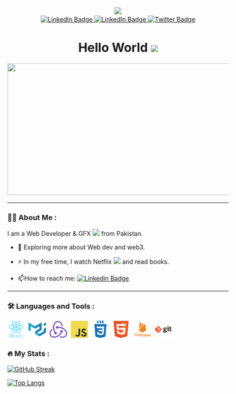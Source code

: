 <div id="header" align="center">
  <img src="https://media0.giphy.com/media/k31AA1YcEfmramHyoE/giphy.gif" width="150"/>
  <div id="badges">
  
  <a href="mohd-talha.web.app">
    <img src="https://img.shields.io/badge/Portfolio-grey?style=for-the-badge&logo=Alibaba-Cloud&logoColor=white" alt="LinkedIn Badge"/>
  </a>
  <a href="https://www.linkedin.com/in/talhabytheway/">
    <img src="https://img.shields.io/badge/LinkedIn-blue?style=for-the-badge&logo=linkedIn&logoColor=white" alt="LinkedIn Badge"/>
  </a>
  <a href="https://www.twitter.com/talhaism_">
    <img src="https://img.shields.io/badge/Twitter-blue?style=for-the-badge&logo=twitter&logoColor=white" alt="Twitter Badge"/>
  </a>
</div>
<h1>
  Hello World
  <img src="https://media.giphy.com/media/hvRJCLFzcasrR4ia7z/giphy.gif" width="30"/>
</h1>
</div>
<div align="center">
  <img src="https://i.imgur.com/aTMLvyA.jpg" width="600" height="300"/>
</div>

---


### :man_technologist: About Me :

I am a Web Developer & GFX <img src="https://media.giphy.com/media/WUlplcMpOCEmTGBtBW/giphy.gif" width="30"> from Pakistan.

- :seedling: Exploring more about Web dev and web3.

- :zap: In my free time, I watch Netflix <img src="https://media4.giphy.com/media/Xfmqj2aWB9d4VAWXFs/giphy.gif" width="30"> and read books.

- :mailbox:How to reach me: [![Linkedin Badge](https://img.shields.io/badge/-talhabytheway-blue?style=flat&logo=Linkedin&logoColor=white)](https://www.linkedin.com/in/talhabytheway/)

---

### :hammer_and_wrench: Languages and Tools :
<div>
  <img src="https://github.com/devicons/devicon/blob/master/icons/react/react-original-wordmark.svg" title="React" alt="React" width="40" height="40"/>&nbsp;
  <img src="https://github.com/devicons/devicon/blob/master/icons/materialui/materialui-original.svg" title="Material UI" alt="Material UI" width="40" height="40"/>&nbsp;
  <img src="https://github.com/devicons/devicon/blob/master/icons/redux/redux-original.svg" title="Redux" alt="Redux " width="40" height="40"/>&nbsp;
  <img src="https://github.com/devicons/devicon/blob/master/icons/javascript/javascript-original.svg" title="JavaScript" alt="JavaScript" width="40" height="40"/>&nbsp;
  <img src="https://github.com/devicons/devicon/blob/master/icons/css3/css3-plain-wordmark.svg"  title="CSS3" alt="CSS" width="40" height="40"/>&nbsp;
  <img src="https://github.com/devicons/devicon/blob/master/icons/html5/html5-original.svg" title="HTML5" alt="HTML" width="40" height="40"/>&nbsp;
  <img src="https://github.com/devicons/devicon/blob/master/icons/firebase/firebase-plain-wordmark.svg" title="Firebase" alt="Firebase" width="40" height="40"/>&nbsp;
  <img src="https://github.com/devicons/devicon/blob/master/icons/git/git-original-wordmark.svg" title="Git" **alt="Git" width="40" height="40"/>
</div>

### :fire: My Stats :
[![GitHub Streak](http://github-readme-streak-stats.herokuapp.com?user=talhabytheway&theme=dark&hide_border=true&background=000000)](https://git.io/streak-stats)

[![Top Langs](https://github-readme-stats.vercel.app/api/top-langs/?username=talhabytheway&layout=compact&theme=vision-friendly-dark&hide_border=true&background=000000)](https://github.com/anuraghazra/github-readme-stats)
